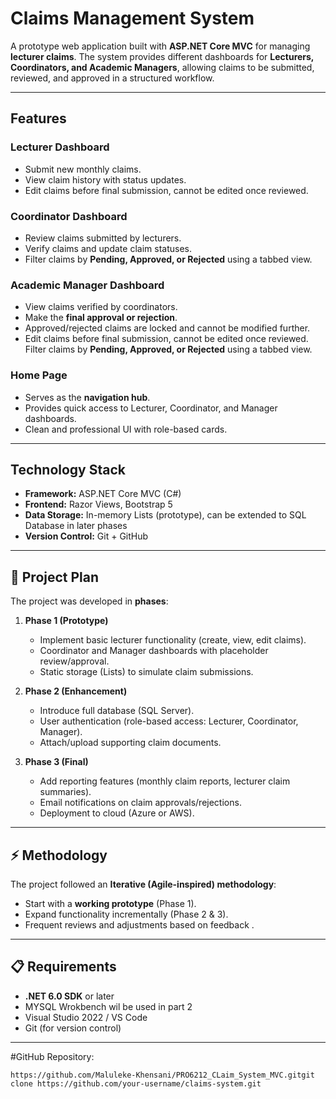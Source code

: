 

#  Claims Management System  

A prototype web application built with **ASP.NET Core MVC** for managing **lecturer claims**. The system provides different dashboards for **Lecturers, Coordinators, and Academic Managers**, allowing claims to be submitted, reviewed, and approved in a structured workflow.  

---

##  Features  

###  Lecturer Dashboard  
- Submit new monthly claims.  
- View claim history with status updates.  
- Edit claims before final submission, cannot be edited once reviewed.  

###  Coordinator Dashboard  
- Review claims submitted by lecturers.  
- Verify claims and update claim statuses.  
- Filter claims by **Pending, Approved, or Rejected** using a tabbed view.  

###  Academic Manager Dashboard  
- View claims verified by coordinators.  
- Make the **final approval or rejection**.  
- Approved/rejected claims are locked and cannot be modified further.
- Edit claims before final submission, cannot be edited once reviewed.
   Filter claims by **Pending, Approved, or Rejected** using a tabbed view.  

 
###  Home Page  
- Serves as the **navigation hub**.  
- Provides quick access to Lecturer, Coordinator, and Manager dashboards.  
- Clean and professional UI with role-based cards.  

---

##  Technology Stack  

- **Framework:** ASP.NET Core MVC (C#)  
- **Frontend:** Razor Views, Bootstrap 5  
- **Data Storage:** In-memory Lists (prototype), can be extended to SQL Database in later phases  
- **Version Control:** Git + GitHub  

---
## 📅 Project Plan  

The project was developed in **phases**:  

1. **Phase 1 (Prototype)**  
   - Implement basic lecturer functionality (create, view, edit claims).  
   - Coordinator and Manager dashboards with placeholder review/approval.  
   - Static storage (Lists) to simulate claim submissions.  

2. **Phase 2 (Enhancement)**  
   - Introduce full database (SQL Server).  
   - User authentication (role-based access: Lecturer, Coordinator, Manager).  
   - Attach/upload supporting claim documents.  

3. **Phase 3 (Final)**  
   - Add reporting features (monthly claim reports, lecturer claim summaries).  
   - Email notifications on claim approvals/rejections.  
   - Deployment to cloud (Azure or AWS).  

---

## ⚡ Methodology  

The project followed an **Iterative (Agile-inspired) methodology**:  
- Start with a **working prototype** (Phase 1).  
- Expand functionality incrementally (Phase 2 & 3).  
- Frequent reviews and adjustments based on feedback .  

---

## 📋 Requirements  

- **.NET 6.0 SDK** or later
- MYSQL Wrokbench wil be used in part 2   
- Visual Studio 2022 / VS Code  
- Git (for version control)  

---

 #GitHub Repository:
   
    https://github.com/Maluleke-Khensani/PRO6212_CLaim_System_MVC.gitgit clone https://github.com/your-username/claims-system.git
   

